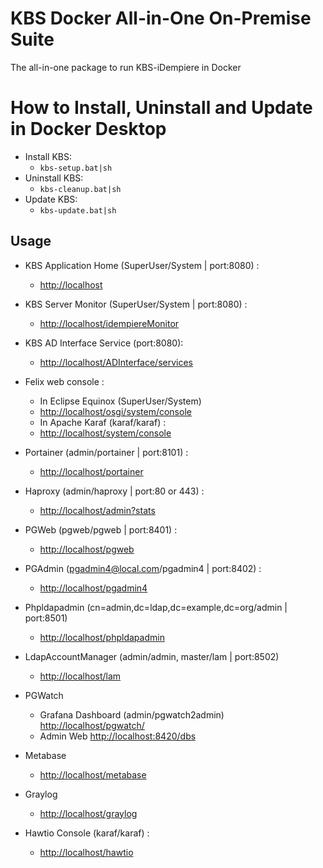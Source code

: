 # KBS Docker All-in-One On-Premise Suite 
The all-in-one package to run KBS-iDempiere in Docker

# How to Install, Uninstall and Update in Docker Desktop
* Install KBS: 
    * `kbs-setup.bat|sh` 
* Uninstall KBS: 
    * `kbs-cleanup.bat|sh`
* Update KBS:
    * `kbs-update.bat|sh` 

## Usage
* KBS Application Home (SuperUser/System | port:8080) : 
  * [http://localhost](http://localhost)

* KBS Server Monitor (SuperUser/System | port:8080) : 
  * [http://localhost/idempiereMonitor](http://localhost/idempiereMonitor)

* KBS AD Interface Service (port:8080): 
  * [http://localhost/ADInterface/services](http://localhost/ADInterface/services)

* Felix web console : 
  * In Eclipse Equinox (SuperUser/System)
  * [http://localhost/osgi/system/console](http://localhost/osgi/system/console)
  * In Apache Karaf (karaf/karaf) : 
  * [http://localhost/system/console](http://localhost/system/console)

* Portainer (admin/portainer | port:8101) : 
  * [http://localhost/portainer](http://localhost/portainer)

* Haproxy (admin/haproxy | port:80 or 443) : 
  * [http://localhost/admin?stats](http://localhost/admin?stats)

* PGWeb (pgweb/pgweb | port:8401) : 
  * [http://localhost/pgweb](http://localhost/pgweb)

* PGAdmin (pgadmin4@local.com/pgadmin4 | port:8402) : 
  * [http://localhost/pgadmin4](http://localhost/pgadmin4)

* Phpldapadmin (cn=admin,dc=ldap,dc=example,dc=org/admin | port:8501)
  * [http://localhost/phpldapadmin](http://localhost/phpldapadmin)

* LdapAccountManager (admin/admin, master/lam | port:8502)
  * [http://localhost/lam](http://localhost/lam)

* PGWatch
  * Grafana Dashboard (admin/pgwatch2admin) [http://localhost/pgwatch/](http://localhost/pgwatch)
  * Admin Web [http://localhost:8420/dbs](http://localhost:8420/dbs)

* Metabase
  * [http://localhost/metabase](http://localhost/metabase)

* Graylog
  * [http://localhost/graylog](http://localhost/graylog)

* Hawtio Console (karaf/karaf) :
  * [http://localhost/hawtio](http://localhost/hawtio)


